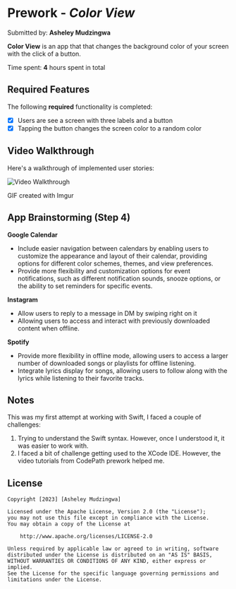 # Prework - *Color View*

Submitted by: **Asheley Mudzingwa**

**Color View** is an app that that changes the background color of your screen with the click of a button.

Time spent: **4** hours spent in total

## Required Features

The following **required** functionality is completed:

- [X] Users are see a screen with three labels and a button
- [X] Tapping the button changes the screen color to a random color
 
## Video Walkthrough

Here's a walkthrough of implemented user stories:

 <img src='https://imgur.com/gallery/1PhGX5h' title='Video Walkthrough' width='' alt='Video Walkthrough' />


<!-- Replace this with whatever GIF tool you used! -->
GIF created with Imgur  
<!-- Recommended tools:
[Kap](https://getkap.co/) for macOS
[ScreenToGif](https://www.screentogif.com/) for Windows
[peek](https://github.com/phw/peek) for Linux. -->

## App Brainstorming (Step 4)
**Google Calendar**
  - Include easier navigation between calendars by enabling users to customize the appearance and layout of their calendar, providing options for different color schemes, themes, and view preferences.
  - Provide more flexibility and customization options for event notifications, such as different notification sounds, snooze options, or the ability to set reminders for specific events.

**Instagram**
  - Allow users to reply to a message in DM by swiping right on it
  - Allowing users to access and interact with previously downloaded content when offline.

**Spotify**
  - Provide more flexibility in offline mode, allowing users to access a larger number of downloaded songs or playlists for offline listening.
  - Integrate lyrics display for songs, allowing users to follow along with the lyrics while listening to their favorite tracks.

## Notes

This was my first attempt at working with Swift, I faced a couple of challenges:
  1. Trying to understand the Swift syntax. However, once I understood it, it was easier to work with.
  2. I faced a bit of challenge getting used to the XCode IDE. However, the video tutorials from CodePath prework helped me. 

## License

    Copyright [2023] [Asheley Mudzingwa]

    Licensed under the Apache License, Version 2.0 (the "License");
    you may not use this file except in compliance with the License.
    You may obtain a copy of the License at

        http://www.apache.org/licenses/LICENSE-2.0

    Unless required by applicable law or agreed to in writing, software
    distributed under the License is distributed on an "AS IS" BASIS,
    WITHOUT WARRANTIES OR CONDITIONS OF ANY KIND, either express or implied.
    See the License for the specific language governing permissions and
    limitations under the License.
